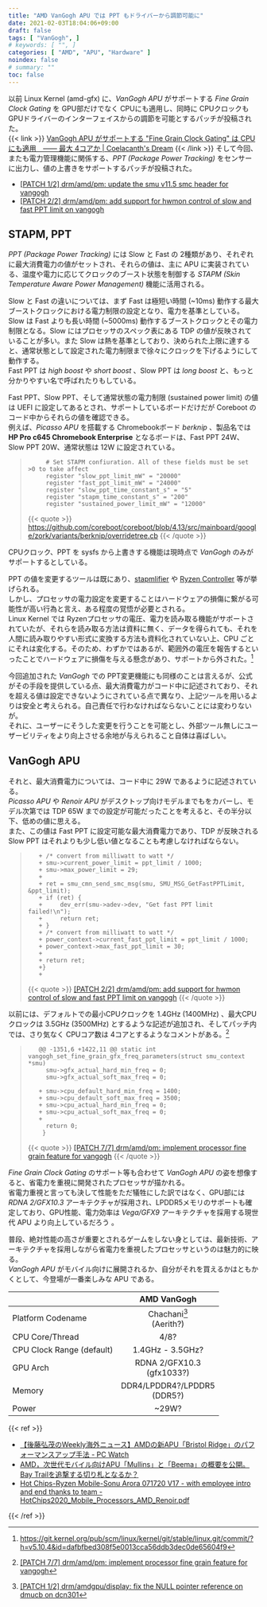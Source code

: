 ```yaml
---
title: "AMD VanGogh APU では PPT もドライバーから調節可能に"
date: 2021-02-03T18:04:06+09:00
draft: false
tags: [ "VanGogh", ]
# keywords: [ "", ]
categories: [ "AMD", "APU", "Hardware" ]
noindex: false
# summary: ""
toc: false
---
```


以前 Linux Kernel (amd-gfx) に、*VanGogh APU* がサポートする *Fine Grain Clock Gating* を GPU部だけでなく CPUにも適用し、同時に CPUクロックも GPUドライバーのインターフェイスからの調節を可能とするパッチが投稿された。  
{{< link >}} [VanGogh APU がサポートする "Fine Grain Clock Gating" は CPU にも適用　―― 最大 4コアか | Coelacanth's Dream](/posts/2021/01/08/amd-vgh-cpu-fgcg/) {{< /link >}}
そして今回、またも電力管理機能に関係する、*PPT (Package Power Tracking)* をセンサーに出力し、値の上書きをサポートするパッチが投稿された。  

 * [[PATCH 1/2] drm/amd/pm: update the smu v11.5 smc header for vangogh](https://lists.freedesktop.org/archives/amd-gfx/2021-February/059074.html)
 * [[PATCH 2/2] drm/amd/pm: add support for hwmon control of slow and fast PPT limit on vangogh](https://lists.freedesktop.org/archives/amd-gfx/2021-February/059075.html)

## STAPM, PPT

*PPT (Package Power Tracking)* には Slow と Fast の 2種類があり、それぞれに最大消費電力の値がセットされ、それらの値は、主に APU に実装されている、温度や電力に応じてクロックのブースト状態を制御する *STAPM (Skin Temperature Aware Power Management)* 機能に活用される。  

Slow と Fast の違いについては、まず Fast は極短い時間 (~10ms) 動作する最大ブーストクロックにおける電力制限の設定となり、電力を基準としている。  
Slow は Fast よりも長い時間 (~5000ms) 動作するブーストクロックとその電力制限となる。Slow にはプロセッサのスペック表にある TDP の値が反映されていることが多い。また Slow は熱を基準としており、決められた上限に達すると、通常状態として設定された電力制限まで徐々にクロックを下げるようにして動作する。  
Fast PPT は *high boost* や *short boost* 、Slow PPT は *long boost* と、もっと分かりやすい名で呼ばれたりもしている。  

Fast PPT、Slow PPT、そして通常状態の電力制限 (sustained power limit) の値は UEFI に設定してあるとされ、サポートしているボードだけだが Coreboot のコード中からそれらの値を確認できる。  
例えば、*Picasso APU* を搭載する Chromebookボード *berknip* 、製品名では **HP Pro c645 Chromebook Enterprise** となるボードは、Fast PPT 24W、Slow PPT 20W、通常状態は 12W に設定されている。  

 >        	# Set STAPM confiuration. All of these fields must be set >0 to take affect
 >        	register "slow_ppt_limit_mW" = "20000"
 >        	register "fast_ppt_limit_mW" = "24000"
 >        	register "slow_ppt_time_constant_s" = "5"
 >        	register "stapm_time_constant_s" = "200"
 >        	register "sustained_power_limit_mW" = "12000"
 >
 > {{< quote >}} <https://github.com/coreboot/coreboot/blob/4.13/src/mainboard/google/zork/variants/berknip/overridetree.cb> {{< /quote >}}


CPUクロック、PPT を sysfs から上書きする機能は現時点で *VanGogh* のみがサポートするとしている。  

PPT の値を変更するツールは既にあり、[stapmlifier](https://github.com/sibradzic/stapmlifier) や [Ryzen Controller](https://www.ryzencontroller.com/) 等が挙げられる。  
しかし、プロセッサの電力設定を変更することはハードウェアの損傷に繋がる可能性が高い行為と言え、ある程度の覚悟が必要とされる。  
Linux Kernel では Ryzenプロセッサの電圧、電力を読み取る機能がサポートされていたが、それらを読み取る方法は資料に無く、データを得られても、それを人間に読み取りやすい形式に変換する方法も資料化されていない上、CPU ごとにそれは変化する。そのため、わずかではあるが、範囲外の電圧を報告するといったことでハードウェアに損傷を与える懸念があり、サポートから外された。[^zen-power]  

[^zen-power]: <https://git.kernel.org/pub/scm/linux/kernel/git/stable/linux.git/commit/?h=v5.10.4&id=dafbfbed308f5e0013cca56ddb3dec0de65604f9>

今回追加された *VanGogh* での PPT変更機能にも同様のことは言えるが、公式がその手段を提供している点、最大消費電力がコード中に記述されており、それを超える値は設定できないようにされている点で異なり、上記ツールを用いるよりは安全と考えられる。自己責任で行わなければならないことには変わりないが。  
それに、ユーザーにそうした変更を行うことを可能とし、外部ツール無しにユーザービリティをより向上させる余地が与えられること自体は喜ばしい。  

## VanGogh APU

それと、最大消費電力については、コード中に 29W であるように記述されている。  
*Picasso APU* や *Renoir APU* がデスクトップ向けモデルまでもをカバーし、モデル次第では TDP 65W までの設定が可能だったことを考えると、その半分以下、低めの値に思える。  
また、この値は Fast PPT に設定可能な最大消費電力であり、TDP が反映される Slow PPT はそれよりも少し低い値となることも考慮しなければならない。  

 >        +	/* convert from milliwatt to watt */
 >        +	smu->current_power_limit = ppt_limit / 1000;
 >        +	smu->max_power_limit = 29;
 >        +
 >        +	ret = smu_cmn_send_smc_msg(smu, SMU_MSG_GetFastPPTLimit, &ppt_limit);
 >        +	if (ret) {
 >        +		dev_err(smu->adev->dev, "Get fast PPT limit failed!\n");
 >        +		return ret;
 >        +	}
 >        +	/* convert from milliwatt to watt */
 >        +	power_context->current_fast_ppt_limit = ppt_limit / 1000;
 >        +	power_context->max_fast_ppt_limit = 30;
 >        +
 >        +	return ret;
 >        +}
 >        +
 >
 > {{< quote >}} [[PATCH 2/2] drm/amd/pm: add support for hwmon control of slow and fast PPT limit on vangogh](https://lists.freedesktop.org/archives/amd-gfx/2021-February/059075.html) {{< /quote >}}

以前には、デフォルトでの最小CPUクロックを 1.4GHz (1400MHz) 、最大CPUクロックは 3.5GHz (3500MHz) とするような記述が追加され、そしてパッチ内では、さり気なく CPUコア数は 4コアとするようなコメントがある。[^vgh-cpu-core]  

[^vgh-cpu-core]: [[PATCH 7/7] drm/amd/pm: implement processor fine grain feature for vangogh](https://lists.freedesktop.org/archives/amd-gfx/2021-January/058001.html)

 >        @@ -1351,6 +1422,11 @@ static int vangogh_set_fine_grain_gfx_freq_parameters(struct smu_context *smu)
 >         	smu->gfx_actual_hard_min_freq = 0;
 >         	smu->gfx_actual_soft_max_freq = 0;
 >         
 >        +	smu->cpu_default_hard_min_freq = 1400;
 >        +	smu->cpu_default_soft_max_freq = 3500;
 >        +	smu->cpu_actual_hard_min_freq = 0;
 >        +	smu->cpu_actual_soft_max_freq = 0;
 >        +
 >         	return 0;
 >         }
 >
 > {{< quote >}} [[PATCH 7/7] drm/amd/pm: implement processor fine grain feature for vangogh](https://lists.freedesktop.org/archives/amd-gfx/2021-January/058001.html) {{< /quote >}}

*Fine Grain Clock Gating* のサポート等も合わせて *VanGogh APU* の姿を想像すると、省電力を重視に開発されたプロセッサが描かれる。  
省電力重視と言っても決して性能をただ犠牲にした訳ではなく、GPU部には *RDNA 2/GFX10.3* アーキテクチャが採用され、LPDDR5メモリのサポートも確定しており、GPU性能、電力効率は *Vega/GFX9* アーキテクチャを採用する現世代 APU より向上しているだろう 。  

普段、絶対性能の高さが重要とされるゲームをしない身としては、最新技術、アーキテクチャを採用しながら省電力を重視したプロセッサというのは魅力的に映る。  
*VanGogh APU* がモバイル向けに展開されるか、自分がそれを買えるかはともかくとして、今登場が一番楽しみな APU である。  

|                   | AMD VanGogh |
| :--               | :--: |
| Platform Codename | Chachani[^chachani]<br>(Aerith?) |
| CPU Core/Thread   | 4/8? |
| CPU Clock Range (default) | 1.4GHz - 3.5GHz? |
| GPU Arch | RDNA 2/GFX10.3<br>(gfx1033?) |
| Memory | DDR4/LPDDR4?/LPDDR5<br>(DDR5?) |
| Power | ~29W? |

[^chachani]: [[PATCH 1/2] drm/amdgpu/display: fix the NULL pointer reference on dmucb on dcn301](https://lists.freedesktop.org/archives/amd-gfx/2020-October/054813.html)

{{< ref >}}

 * [【後藤弘茂のWeekly海外ニュース】AMDの新APU「Bristol Ridge」のパフォーマンスアップ手法 - PC Watch](https://pc.watch.impress.co.jp/docs/column/kaigai/1002613.html)
 * [AMD，次世代モバイル向けAPU「Mullins」と「Beema」の概要を公開。Bay Trailを追撃する切り札となるか？](https://www.4gamer.net/games/239/G023938/20140428069/)
 * [Hot Chips-Ryzen Mobile-Sonu Arora 071720 V17 - with employee intro and end thanks to team - HotChips2020_Mobile_Processors_AMD_Renoir.pdf](https://www.hotchips.org/assets/program/conference/day1/HotChips2020_Mobile_Processors_AMD_Renoir.pdf#page=19)

{{< /ref >}}
